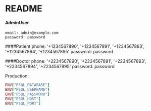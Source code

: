 # README
#### AdminUser
    email: admin@example.com
    password: password

####Patient
    phone: '+1234567890', '+1234567891', '+1234567893', '+1234567894', '+1234567895'
    password: password

####Doctor
    phone: '+2234567890', '+2234567891', '+2234567893', '+2234567894', '+2234567895'
    password: password

Production:

```Ruby
ENV["PSQL_DATABASE"]
ENV["PSQL_USERNAME"]
ENV["PSQL_PASSWORD"]
ENV["PSQL_HOST"]
ENV["PSQL_PORT"]
```